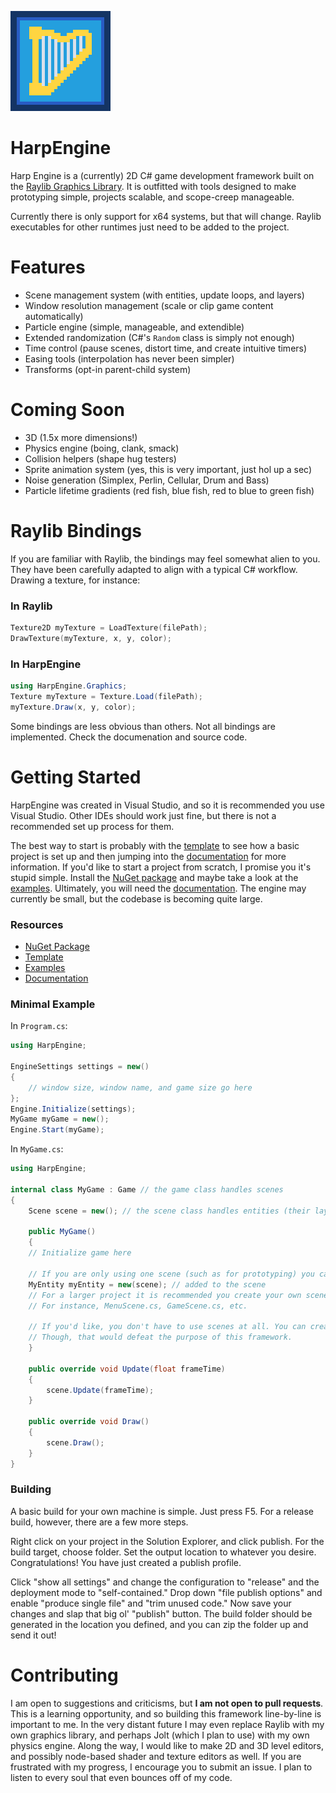 ![Logo](logo.png)
# HarpEngine
Harp Engine is a (currently) 2D C# game development framework built on the [Raylib Graphics Library](https://www.raylib.com/). It is outfitted with tools designed to make prototyping simple, projects scalable, and scope-creep manageable.

Currently there is only support for x64 systems, but that will change. Raylib executables for other runtimes just need to be added to the project.

# Features
- Scene management system (with entities, update loops, and layers)
- Window resolution management (scale or clip game content automatically)
- Particle engine (simple, manageable, and extendible)
- Extended randomization (C#'s `Random` class is simply not enough)
- Time control (pause scenes, distort time, and create intuitive timers)
- Easing tools (interpolation has never been simpler)
- Transforms (opt-in parent-child system)

# Coming Soon
- 3D (1.5x more dimensions!)
- Physics engine (boing, clank, smack)
- Collision helpers (shape hug testers)
- Sprite animation system (yes, this is very important, just hol up a sec)
- Noise generation (Simplex, Perlin, Cellular, Drum and Bass)
- Particle lifetime gradients (red fish, blue fish, red to blue to green fish)

# Raylib Bindings
If you are familiar with Raylib, the bindings may feel somewhat alien to you. They have been carefully adapted to align with a typical C# workflow. Drawing a texture, for instance:
### In Raylib
```c
Texture2D myTexture = LoadTexture(filePath);
DrawTexture(myTexture, x, y, color);
```
### In HarpEngine
```csharp
using HarpEngine.Graphics;
Texture myTexture = Texture.Load(filePath);
myTexture.Draw(x, y, color);
```

Some bindings are less obvious than others. Not all bindings are implemented. Check the documenation and source code.

# Getting Started
HarpEngine was created in Visual Studio, and so it is recommended you use Visual Studio. Other IDEs should work just fine, but there is not a recommended set up process for them.

The best way to start is probably with the [template](https://github.com/harper-rhett/harp-engine-template) to see how a basic project is set up and then jumping into the [documentation](https://app.readthedocs.org/projects/harp-engine/builds/29567953/) for more information. If you'd like to start a project from scratch, I promise you it's stupid simple. Install the [NuGet package](https://www.nuget.org/packages/HarpEngine) and maybe take a look at the [examples](https://github.com/harper-rhett/harp-engine-examples). Ultimately, you will need the [documentation](https://harp-engine.readthedocs.io/en/latest/). The engine may currently be small, but the codebase is becoming quite large.

### Resources
- [NuGet Package](https://www.nuget.org/packages/HarpEngine)
- [Template](https://github.com/harper-rhett/harp-engine-template)
- [Examples](https://github.com/harper-rhett/harp-engine-examples)
- [Documentation](https://harp-engine.readthedocs.io/en/latest/)

### Minimal Example
In `Program.cs`:
```csharp
using HarpEngine;

EngineSettings settings = new()
{
	// window size, window name, and game size go here
};
Engine.Initialize(settings);
MyGame myGame = new();
Engine.Start(myGame);
```

In `MyGame.cs`:
```csharp
using HarpEngine;

internal class MyGame : Game // the game class handles scenes
{
	Scene scene = new(); // the scene class handles entities (their layers, update loops, and registry)

	public MyGame()
	{
    // Initialize game here

    // If you are only using one scene (such as for prototyping) you can add your entities to the scene in your game class.
    MyEntity myEntity = new(scene); // added to the scene
    // For a larger project it is recommended you create your own scene classes (inheriting from Scene).
    // For instance, MenuScene.cs, GameScene.cs, etc.

    // If you'd like, you don't have to use scenes at all. You can create your own entity management logic.
    // Though, that would defeat the purpose of this framework.
	}

	public override void Update(float frameTime)
	{
		scene.Update(frameTime);
	}

	public override void Draw()
	{
		scene.Draw();
	}
}
```

### Building
A basic build for your own machine is simple. Just press F5. For a release build, however, there are a few more steps.

Right click on your project in the Solution Explorer, and click publish. For the build target, choose folder. Set the output location to whatever you desire. Congratulations! You have just created a publish profile.

Click "show all settings" and change the configuration to "release" and the deployment mode to "self-contained." Drop down "file publish options" and enable "produce single file" and "trim unused code." Now save your changes and slap that big ol' "publish" button. The build folder should be generated in the location you defined, and you can zip the folder up and send it out!

# Contributing
I am open to suggestions and criticisms, but __I am not open to pull requests__. This is a learning opportunity, and so building this framework line-by-line is important to me. In the very distant future I may even replace Raylib with my own graphics library, and perhaps Jolt (which I plan to use) with my own physics engine. Along the way, I would like to make 2D and 3D level editors, and possibly node-based shader and texture editors as well. If you are frustrated with my progress, I encourage you to submit an issue. I plan to listen to every soul that even bounces off of my code.
